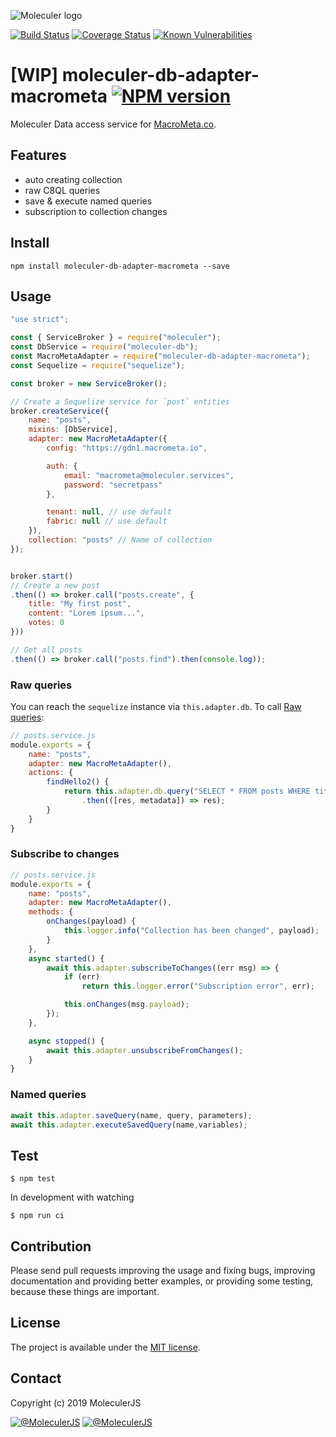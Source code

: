 ![Moleculer logo](http://moleculer.services/images/banner.png)

[![Build Status](https://travis-ci.org/moleculerjs/moleculer-db-adapter-macrometa.svg?branch=master)](https://travis-ci.org/moleculerjs/moleculer-db-adapter-macrometa)
[![Coverage Status](https://coveralls.io/repos/github/moleculerjs/moleculer-db-adapter-macrometa/badge.svg?branch=master)](https://coveralls.io/github/moleculerjs/moleculer-db-adapter-macrometa?branch=master)
[![Known Vulnerabilities](https://snyk.io/test/github/moleculerjs/moleculer-db-adapter-macrometa/badge.svg)](https://snyk.io/test/github/moleculerjs/moleculer-db-adapter-macrometa)

# [WIP] moleculer-db-adapter-macrometa [![NPM version](https://img.shields.io/npm/v/moleculer-db-adapter-macrometa.svg)](https://www.npmjs.com/package/moleculer-db-adapter-macrometa)

Moleculer Data access service for [MacroMeta.co](https://www.macrometa.co/).

## Features
- auto creating collection
- raw C8QL queries
- save & execute named queries
- subscription to collection changes

## Install
```
npm install moleculer-db-adapter-macrometa --save
```

## Usage
```js
"use strict";

const { ServiceBroker } = require("moleculer");
const DbService = require("moleculer-db");
const MacroMetaAdapter = require("moleculer-db-adapter-macrometa");
const Sequelize = require("sequelize");

const broker = new ServiceBroker();

// Create a Sequelize service for `post` entities
broker.createService({
    name: "posts",
    mixins: [DbService],
    adapter: new MacroMetaAdapter({
		config: "https://gdn1.macrometa.io",

		auth: {
			email: "macrometa@moleculer.services",
			password: "secretpass"
		},

		tenant: null, // use default
		fabric: null // use default
	}),
    collection: "posts" // Name of collection
});


broker.start()
// Create a new post 
.then(() => broker.call("posts.create", {
    title: "My first post",
    content: "Lorem ipsum...",
    votes: 0
}))

// Get all posts
.then(() => broker.call("posts.find").then(console.log));
```

### Raw queries
You can reach the `sequelize` instance via `this.adapter.db`. To call [Raw queries](http://docs.sequelizejs.com/manual/raw-queries.html):

```js
// posts.service.js
module.exports = {
	name: "posts",
	adapter: new MacroMetaAdapter(),
    actions: {
        findHello2() {
            return this.adapter.db.query("SELECT * FROM posts WHERE title = 'Hello 2' LIMIT 1")
                .then(([res, metadata]) => res);
        }
    }
}
```

### Subscribe to changes
```js
// posts.service.js
module.exports = {
	name: "posts",
	adapter: new MacroMetaAdapter(),
	methods: {
		onChanges(payload) {
			this.logger.info("Collection has been changed", payload);
		}
	},
	async started() {
		await this.adapter.subscribeToChanges((err msg) => {
			if (err)
				return this.logger.error("Subscription error", err);

			this.onChanges(msg.payload);
		});
	},

	async stopped() {
		await this.adapter.unsubscribeFromChanges();
	}
}
```

### Named queries
```js
await this.adapter.saveQuery(name, query, parameters);
await this.adapter.executeSavedQuery(name,variables);
```

## Test
```
$ npm test
```

In development with watching

```
$ npm run ci
```

## Contribution
Please send pull requests improving the usage and fixing bugs, improving documentation and providing better examples, or providing some testing, because these things are important.

## License
The project is available under the [MIT license](https://tldrlegal.com/license/mit-license).

## Contact
Copyright (c) 2019 MoleculerJS

[![@MoleculerJS](https://img.shields.io/badge/github-moleculerjs-green.svg)](https://github.com/moleculerjs) [![@MoleculerJS](https://img.shields.io/badge/twitter-MoleculerJS-blue.svg)](https://twitter.com/MoleculerJS)